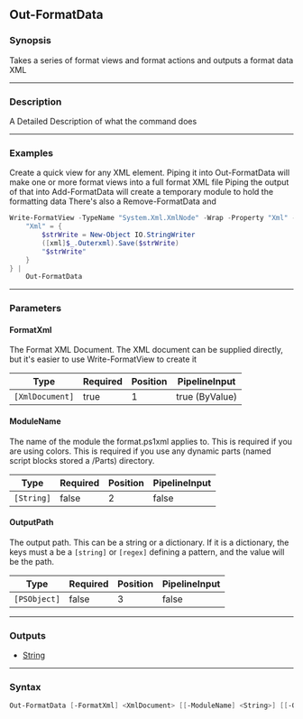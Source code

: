 Out-FormatData
--------------

### Synopsis
Takes a series of format views and format actions and outputs a format data XML

---

### Description

A Detailed Description of what the command does

---

### Examples
Create a quick view for any XML element.
Piping it into Out-FormatData will make one or more format views into a full format XML file
Piping the output of that into Add-FormatData will create a temporary module to hold the formatting data
There's also a Remove-FormatData and

```PowerShell
Write-FormatView -TypeName "System.Xml.XmlNode" -Wrap -Property "Xml" -VirtualProperty @{
    "Xml" = {
        $strWrite = New-Object IO.StringWriter
        ([xml]$_.Outerxml).Save($strWrite)
        "$strWrite"
    }
} |
    Out-FormatData
```

---

### Parameters
#### **FormatXml**
The Format XML Document.  The XML document can be supplied directly,
but it's easier to use Write-FormatView to create it

|Type           |Required|Position|PipelineInput |
|---------------|--------|--------|--------------|
|`[XmlDocument]`|true    |1       |true (ByValue)|

#### **ModuleName**
The name of the module the format.ps1xml applies to.
This is required if you are using colors.
This is required if you use any dynamic parts (named script blocks stored a /Parts) directory.

|Type      |Required|Position|PipelineInput|
|----------|--------|--------|-------------|
|`[String]`|false   |2       |false        |

#### **OutputPath**
The output path.
This can be a string or a dictionary.
If it is a dictionary, the keys must a be a `[string]` or `[regex]` defining a pattern, and the value will be the path.

|Type        |Required|Position|PipelineInput|
|------------|--------|--------|-------------|
|`[PSObject]`|false   |3       |false        |

---

### Outputs
* [String](https://learn.microsoft.com/en-us/dotnet/api/System.String)

---

### Syntax
```PowerShell
Out-FormatData [-FormatXml] <XmlDocument> [[-ModuleName] <String>] [[-OutputPath] <PSObject>] [<CommonParameters>]
```
